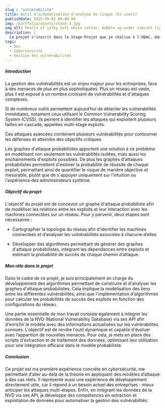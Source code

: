 ```yaml
---
slug : "vulnerabilite"
title: Outil d'automatisation d'analyse de risque (En cours)
publishDate: 2025-05-01 00:00:00
img: /portfolio/assets/stock-3.jpg
img_alt: Pearls of silky soft white cotton, bubble up under vibrant lighting
description: |
  Ce projet s'inscrit dans le Stage-Projet que je réalise à l'UQAC, dans le cadre de mon échange universitaire avec l'ESIEA pour ma double diplomation.
tags:
  - Dev
  - Cybersécurité
  - Gestion des vulnérabilités
---
```

##### Introduction
La gestion des vulnérabilités est un enjeu majeur pour les entreprises, face à des menaces de plus en plus sophistiquées. 
Plus un réseau est vaste, plus il est exposé à un nombre croissant de vulnérabilités et d'attaques complexes.

Si de nombreux outils permettent aujourd’hui de détecter les vulnérabilités immédiates, notament ceux utilisant le Common Vulnerability Scoring System (CVSS), ils peinent à identifier les attaques qui exploitent plusieurs failles en cascade, appelées multi-stage exploits. 

Ces attaques avancées combinent plusieurs vulnérabilités pour contourner les défenses et atteindre des objectifs critiques.

Les graphes d'attaque probabilistes apportent une solution à ce problème en modélisant non seulement les vulnérabilités isolées, 
mais aussi les enchaînements d'exploits possibles. 
De plus les graphes d'attaques probabilistes permettent d'estimer la probabilité de réussite de chaque exploit, permettant ainsi de quantifier le risque de manière objective et mesurable, 
plutôt que de s'appuyer uniquement sur l'intuition ou l'expérience des administrateurs système.

##### Objectif du projet
L'objectif du projet est de concevoir un graphe d'attaque probabiliste afin de modéliser les relations entre les exploits et leur interaction avec les machines connectées sur un réseau.
Pour y parvenir, deux étapes sont nécessaires :

- Cartographier la topologie du réseau afin d’identifier les machines connectées et d’analyser les vulnérabilités associées à chacune d’elles.

- Développer des algorithmes permettant de générer des graphes d'attaque probabilistes, intégrant les dépendances entre exploits et estimant la probabilité de succès de chaque chemin d’attaque.

##### Mon rôle dans le projet
Dans le cadre de ce projet, je suis principalement en charge du développement des algorithmes permettant de construire et d'analyser les graphes d'attaque probabilistes. Cela implique la modélisation des liens entre les différentes vulnérabilités, ainsi que l'implémentation d'algorithmes pour calculer les probabilités de succès des exploits en fonction des configurations du réseau.

Une partie essentielle de mon travail consiste également à intégrer les données de la NVD (National Vulnerability Database) via ses API afin d'enrichir le modèle avec des informations actualisées sur les vulnérabilités connues. L'objectif est de rendre l'outil dynamique et capable d'évoluer avec l’apparition de nouvelles menaces. Pour cela, je mets en place des scripts d'extraction et de traitement des données, optimisant leur utilisation pour une intégration efficace dans le modèle probabiliste.

##### Conclusion
Ce projet est ma première expérience concrète en cybersécurité, me permettant d’aller au-delà de la théorie en appliquant des modèles d’attaque à des cas réels. Il représente aussi une expérience de développement directement utile, car il répond à un besoin actuel des entreprises : mieux anticiper les attaques multi-étapes. Enfin, en intégrant les données de la NVD via ses API, je développe des compétences en extraction et exploitation de données pour automatiser la gestion des vulnérabilités.